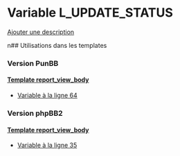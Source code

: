# Variable L_UPDATE_STATUS
[Ajouter une description](https://fa-tvars.appspot.com/L_UPDATE_STATUS)

n## Utilisations dans les templates

### Version PunBB

#### [Template report_view_body](punbb/report_view_body.md)
* [Variable à la ligne 64](../punbb/report_view_body.tpl#L64)

### Version phpBB2

#### [Template report_view_body](subsilver/report_view_body.md)
* [Variable à la ligne 35](../subsilver/report_view_body.tpl#L35)